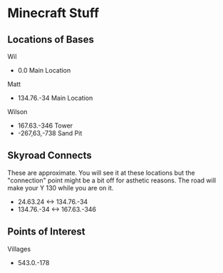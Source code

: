 # Minecraft Stuff

## Locations of Bases

Wil
* 0.0 Main Location

Matt
* 134.76.-34 Main Location

Wilson 
* 167.63.-346 Tower
* -267,63,-738 Sand Pit

## Skyroad Connects

These are approximate. You will see it at these locations but the "connection" point might be a bit off for asthetic reasons. The road will make your Y 130 while you are on it.

* 24.63.24 <-> 134.76.-34
* 134.76.-34 <-> 167.63.-346

## Points of Interest

Villages
* 543.0.-178
